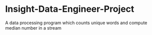 # Insight-Data-Engineer-Project
A data processing program which counts unique words and compute median number in a stream
